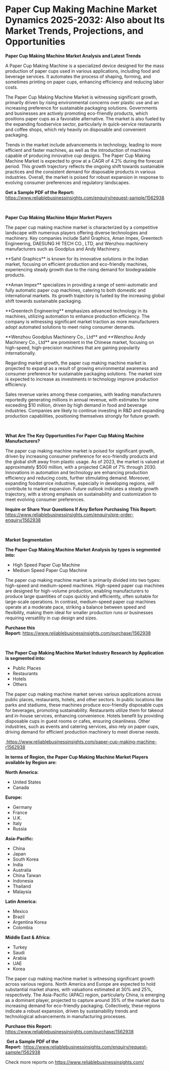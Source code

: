 <p><h1>Paper Cup Making Machine Market Dynamics 2025-2032: Also about Its Market Trends, Projections, and Opportunities</h1></p><p><strong>Paper Cup Making Machine Market Analysis and Latest Trends</strong></p>
<p><p>A Paper Cup Making Machine is a specialized device designed for the mass production of paper cups used in various applications, including food and beverage services. It automates the process of shaping, forming, and sometimes printing on paper cups, enhancing efficiency and reducing labor costs. </p><p>The Paper Cup Making Machine Market is witnessing significant growth, primarily driven by rising environmental concerns over plastic use and an increasing preference for sustainable packaging solutions. Governments and businesses are actively promoting eco-friendly products, which positions paper cups as a favorable alternative. The market is also fueled by the expanding foodservice sector, particularly in quick-service restaurants and coffee shops, which rely heavily on disposable and convenient packaging.</p><p>Trends in the market include advancements in technology, leading to more efficient and faster machines, as well as the introduction of machines capable of producing innovative cup designs. The Paper Cup Making Machine Market is expected to grow at a CAGR of 4.2% during the forecast period. This growth trajectory reflects the ongoing shift towards sustainable practices and the consistent demand for disposable products in various industries. Overall, the market is poised for robust expansion in response to evolving consumer preferences and regulatory landscapes.</p></p>
<p><strong>Get a Sample PDF of the Report:&nbsp;</strong> <a href="https://www.reliablebusinessinsights.com/enquiry/request-sample/1562938?utm_campaign=2446&utm_medium=2&utm_source=Github&utm_content=ia&utm_term=08042025&utm_id=paper-cup-making-machine">https://www.reliablebusinessinsights.com/enquiry/request-sample/1562938</a></p>
<p>&nbsp;</p>
<p><strong>Paper Cup Making Machine Major Market Players</strong></p>
<p><p>The paper cup making machine market is characterized by a competitive landscape with numerous players offering diverse technologies and machinery. Key companies include Sahil Graphics, Aman Impex, Greentech Engineering, DAESUNG HI TECH CO., LTD, and Wenzhou machinery manufacturers such as Goodplus and Andy Machinery. </p><p>**Sahil Graphics** is known for its innovative solutions in the Indian market, focusing on efficient production and eco-friendly machines, experiencing steady growth due to the rising demand for biodegradable products. </p><p>**Aman Impex** specializes in providing a range of semi-automatic and fully automatic paper cup machines, catering to both domestic and international markets. Its growth trajectory is fueled by the increasing global shift towards sustainable packaging.</p><p>**Greentech Engineering** emphasizes advanced technology in its machines, utilizing automation to enhance production efficiency. The company is witnessing significant market traction as more manufacturers adopt automated solutions to meet rising consumer demands.</p><p>**Wenzhou Goodplus Machinery Co., Ltd** and **Wenzhou Andy Machinery Co., Ltd** are prominent in the Chinese market, focusing on high-speed, high-precision machines that are gaining popularity internationally. </p><p>Regarding market growth, the paper cup making machine market is projected to expand as a result of growing environmental awareness and consumer preference for sustainable packaging solutions. The market size is expected to increase as investments in technology improve production efficiency.</p><p>Sales revenue varies among these companies, with leading manufacturers reportedly generating millions in annual revenue, with estimates for some exceeding $10 million, driven by high demand in food and beverage industries. Companies are likely to continue investing in R&D and expanding production capabilities, positioning themselves strongly for future growth.</p></p>
<p>&nbsp;</p>
<p><strong>What Are The Key Opportunities For Paper Cup Making Machine Manufacturers?</strong></p>
<p><p>The paper cup making machine market is poised for significant growth, driven by increasing consumer preference for eco-friendly products and the global shift away from plastic usage. As of 2023, the market is valued at approximately $500 million, with a projected CAGR of 7% through 2030. Innovations in automation and technology are enhancing production efficiency and reducing costs, further stimulating demand. Moreover, expanding foodservice industries, especially in developing regions, will contribute to market expansion. Future outlook indicates a steady growth trajectory, with a strong emphasis on sustainability and customization to meet evolving consumer preferences.</p></p>
<p><strong>Inquire or Share Your Questions If Any Before Purchasing This Report:</strong> <a href="https://www.reliablebusinessinsights.com/enquiry/pre-order-enquiry/1562938?utm_campaign=2446&utm_medium=2&utm_source=Github&utm_content=ia&utm_term=08042025&utm_id=paper-cup-making-machine">https://www.reliablebusinessinsights.com/enquiry/pre-order-enquiry/1562938</a></p>
<p>&nbsp;</p>
<p><strong>Market Segmentation</strong></p>
<p><strong>The Paper Cup Making Machine Market Analysis by types is segmented into:</strong></p>
<p><ul><li>High Speed Paper Cup Machine</li><li>Medium Speed Paper Cup Machine</li></ul></p>
<p><p>The paper cup making machine market is primarily divided into two types: high-speed and medium-speed machines. High-speed paper cup machines are designed for high-volume production, enabling manufacturers to produce large quantities of cups quickly and efficiently, often suitable for large-scale operations. In contrast, medium-speed paper cup machines operate at a moderate pace, striking a balance between speed and flexibility, making them ideal for smaller production runs or businesses requiring versatility in cup design and sizes.</p></p>
<p><strong>Purchase this Report:&nbsp;</strong><a href="https://www.reliablebusinessinsights.com/purchase/1562938?utm_campaign=2446&utm_medium=2&utm_source=Github&utm_content=ia&utm_term=08042025&utm_id=paper-cup-making-machine">https://www.reliablebusinessinsights.com/purchase/1562938</a></p>
<p>&nbsp;</p>
<p><strong>The Paper Cup Making Machine Market Industry Research by Application is segmented into:</strong></p>
<p><ul><li>Public Places</li><li>Restaurants</li><li>Hotels</li><li>Others</li></ul></p>
<p><p>The paper cup making machine market serves various applications across public places, restaurants, hotels, and other sectors. In public locations like parks and stadiums, these machines produce eco-friendly disposable cups for beverages, promoting sustainability. Restaurants utilize them for takeout and in-house services, enhancing convenience. Hotels benefit by providing disposable cups in guest rooms or cafes, ensuring cleanliness. Other industries, such as events and catering services, also rely on paper cups, driving demand for efficient production machinery to meet diverse needs.</p></p>
<p><a href="https://www.reliablebusinessinsights.com/paper-cup-making-machine-r1562938?utm_campaign=2446&utm_medium=2&utm_source=Github&utm_content=ia&utm_term=08042025&utm_id=paper-cup-making-machine">&nbsp;https://www.reliablebusinessinsights.com/paper-cup-making-machine-r1562938</a></p>
<p><strong>In terms of Region, the Paper Cup Making Machine Market Players available by Region are:</strong></p>
<p>
    <p> <strong> North America: </strong>
        <ul>
            <li>United States</li>
            <li>Canada</li>
        </ul>
        </p> 
    <p> <strong> Europe: </strong>
        <ul>
            <li>Germany</li>
            <li>France</li>
            <li>U.K.</li>
            <li>Italy</li>
            <li>Russia</li>
        </ul>
        </p> 
    <p> <strong> Asia-Pacific: </strong>
        <ul>
            <li>China</li>
            <li>Japan</li>
            <li>South Korea</li>
            <li>India</li>
            <li>Australia</li>
            <li>China Taiwan</li>
            <li>Indonesia</li>
            <li>Thailand</li>
            <li>Malaysia</li>
        </ul>
        </p> 
    <p> <strong> Latin America: </strong>
        <ul>
            <li>Mexico</li>
            <li>Brazil</li>
            <li>Argentina Korea</li>
            <li>Colombia</li>
        </ul>
        </p> 
    <p> <strong> Middle East & Africa: </strong>
        <ul>
            <li>Turkey</li>
            <li>Saudi</li>
            <li>Arabia</li>
            <li>UAE</li>
            <li>Korea</li>
        </ul>
    </p>
    </p>
<p><p>The paper cup making machine market is witnessing significant growth across various regions. North America and Europe are expected to hold substantial market shares, with valuations estimated at 30% and 25%, respectively. The Asia-Pacific (APAC) region, particularly China, is emerging as a dominant player, projected to capture around 35% of the market due to increasing demand for eco-friendly packaging. Collectively, these regions indicate a robust expansion, driven by sustainability trends and technological advancements in manufacturing processes.</p></p>
<p><strong>Purchase this Report: </strong><a href="https://www.reliablebusinessinsights.com/purchase/1562938?utm_campaign=2446&utm_medium=2&utm_source=Github&utm_content=ia&utm_term=08042025&utm_id=paper-cup-making-machine">https://www.reliablebusinessinsights.com/purchase/1562938</a></p>
<p>&nbsp;<strong>Get a Sample PDF of the Report:&nbsp;&nbsp;</strong><a href="https://www.reliablebusinessinsights.com/enquiry/request-sample/1562938?utm_campaign=2446&utm_medium=2&utm_source=Github&utm_content=ia&utm_term=08042025&utm_id=paper-cup-making-machine">https://www.reliablebusinessinsights.com/enquiry/request-sample/1562938</a></p>
<p><strong></strong></p>
<p>Check more reports on <a href="https://www.reliablebusinessinsights.com/?utm_campaign=2446&utm_medium=2&utm_source=Github&utm_content=ia&utm_term=08042025&utm_id=paper-cup-making-machine">https://www.reliablebusinessinsights.com/</a></p>